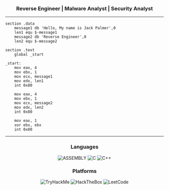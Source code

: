 <h3 align="center">Reverse Engineer | Malware Analyst | Security Analyst</h3>

-------------------

```
section .data
    message1 db 'Hello, My name is Jack Palmer',0
    len1 equ $-message1
    message2 db 'Reverse Engineer',0
    len2 equ $-message2

section .text
    global _start

_start:
    mov eax, 4
    mov ebx, 1
    mov ecx, message1
    mov edx, len1
    int 0x80
    
    mov eax, 4
    mov ebx, 1
    mov ecx, message2
    mov edx, len2
    int 0x80

    mov eax, 1
    xor ebx, ebx
    int 0x80
```
<div align="center">



-------------------

### Languages
![ASSEMBLY](https://img.shields.io/badge/_-ASM-6E4C13.svg?style=for-the-badge) ![C](https://img.shields.io/badge/_-C-555555.svg?style=for-the-badge) ![C++](https://img.shields.io/badge/_-CPP-F34B7D.svg?style=for-the-badge) 

### Platforms
![TryHackMe](https://img.shields.io/badge/TryHackMe-212C42.svg?style=for-the-badge&logo=TryHackMe&logoColor=white) ![HackTheBox](https://img.shields.io/badge/Hack%20The%20Box-9FEF00.svg?style=for-the-badge&logo=Hack-The-Box&logoColor=black) ![LeetCode](https://img.shields.io/badge/LeetCode-FFA116.svg?style=for-the-badge&logo=LeetCode&logoColor=white)

 <div>

